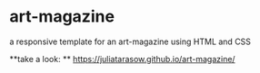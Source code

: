 # art-magazine
a responsive template for an art-magazine using HTML and CSS

**take a look: **
https://juliatarasow.github.io/art-magazine/
